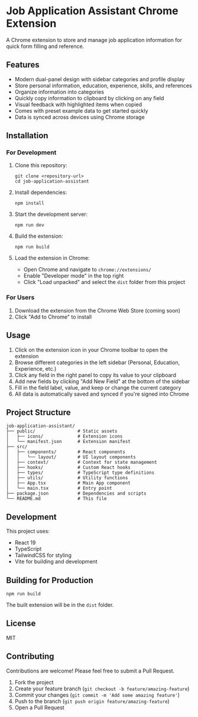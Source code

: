 # Job Application Assistant Chrome Extension

A Chrome extension to store and manage job application information for quick form filling and reference.

## Features

- Modern dual-panel design with sidebar categories and profile display
- Store personal information, education, experience, skills, and references
- Organize information into categories
- Quickly copy information to clipboard by clicking on any field
- Visual feedback with highlighted items when copied
- Comes with preset example data to get started quickly
- Data is synced across devices using Chrome storage

## Installation

### For Development

1. Clone this repository:
   ```
   git clone <repository-url>
   cd job-application-assistant
   ```

2. Install dependencies:
   ```
   npm install
   ```

3. Start the development server:
   ```
   npm run dev
   ```

4. Build the extension:
   ```
   npm run build
   ```

5. Load the extension in Chrome:
   - Open Chrome and navigate to `chrome://extensions/`
   - Enable "Developer mode" in the top right
   - Click "Load unpacked" and select the `dist` folder from this project

### For Users

1. Download the extension from the Chrome Web Store (coming soon)
2. Click "Add to Chrome" to install

## Usage

1. Click on the extension icon in your Chrome toolbar to open the extension
2. Browse different categories in the left sidebar (Personal, Education, Experience, etc.)
3. Click any field in the right panel to copy its value to your clipboard
4. Add new fields by clicking "Add New Field" at the bottom of the sidebar
5. Fill in the field label, value, and keep or change the current category
6. All data is automatically saved and synced if you're signed into Chrome

## Project Structure

```
job-application-assistant/
├── public/                # Static assets
│   ├── icons/             # Extension icons
│   └── manifest.json      # Extension manifest
├── src/
│   ├── components/        # React components
│   │   └── layout/        # UI layout components
│   ├── context/           # Context for state management
│   ├── hooks/             # Custom React hooks
│   ├── types/             # TypeScript type definitions
│   ├── utils/             # Utility functions
│   ├── App.tsx            # Main App component
│   └── main.tsx           # Entry point
├── package.json           # Dependencies and scripts
└── README.md              # This file
```

## Development

This project uses:
- React 19
- TypeScript
- TailwindCSS for styling
- Vite for building and development

## Building for Production

```
npm run build
```

The built extension will be in the `dist` folder.

## License

MIT

## Contributing

Contributions are welcome! Please feel free to submit a Pull Request.

1. Fork the project
2. Create your feature branch (`git checkout -b feature/amazing-feature`)
3. Commit your changes (`git commit -m 'Add some amazing feature'`)
4. Push to the branch (`git push origin feature/amazing-feature`)
5. Open a Pull Request
